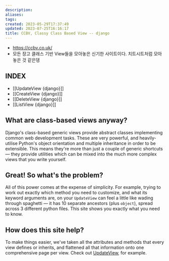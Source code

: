```yaml
---
description:
aliases: 
tags: 
created: 2023-05-29T17:37:49
updated: 2023-07-25T16:16:17
title: CCBV, Classy Class Based View -- django
---
```

- <https://ccbv.co.uk/> 
- 모든 장고 클래스 기반 View들을 모아놓은 신기한 사이트이다. 치트시트처럼 모아놓은 것 같은뎅

## INDEX

- [[UpdateView {django}]]
- [[CreateView {django}]]
- [[DeleteView {django}]]
- [[ListView {django}]]

## What are class-based views anyway?

Django's class-based generic views provide abstract classes implementing common web development tasks. These are very powerful, and heavily-utilise Python's object orientation and multiple inheritance in order to be extensible. This means they're more than just a couple of generic shortcuts — they provide utilities which can be mixed into the much more complex views that you write yourself.

## Great! So what's the problem?

All of this power comes at the expense of simplicity. For example, trying to work out exactly which method you need to customize, and what its keyword arguments are, on your `UpdateView` can feel a little like wading through spaghetti — it has 10 separate ancestors (plus `object`), spread across 3 different python files. This site shows you exactly what you need to know.

## How does this site help?

To make things easier, we've taken all the attributes and methods that every view defines or inherits, and flattened all that information onto one comprehensive page per view. Check out [UpdateView](https://ccbv.co.uk/UpdateView/), for example.
